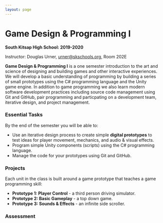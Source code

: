 ```yaml
---
layout: page
---
```


# Game Design & Programming I
**South Kitsap High School: 2019-2020**

Instructor: Douglas Urner, urner@skschools.org, Room 202E

**Game Design & Programming I** is a one semester introduction to the art and science of designing and building games and other interactive experiences. We will develop a basic understanding of programming by building a series of small prototypes using the C# programming language and the Unity game engine. In addition to game programming we also learn modern software development practices including source code management using Git and GitHub, pair programming and particpating on a development team, iterative design, and project management.

### Essential Tasks

By the end of the semester you will be able to:

* Use an iterative design process to create simple **digital prototypes** to test ideas for player movement, mechanics, and audio & visual effects.
* Program simple Unity components (scripts) using the C# programming language.
* Manage the code for your prototypes using Git and GitHub.

### Projects

Each unit in the class is built around a game prototype that teaches a game programming skill:

* **Prototype 1: Player Control** - a third person driving simulator.
* **Prototype 2: Basic Gameplay** - a top down game.
* **Prototype 3: Sounds & Effects** - an infinite side scroller.

### Assessment
